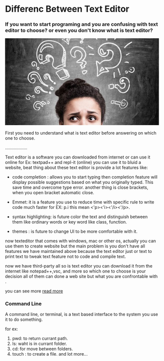 # Differenc Between Text Editor

### If you want to start programing and you are confusing with text editor to choose? or even you don't know what is text editor?


 ![img](assesst/confusion.jpg)


First you need to understand what is text editor before answering on which one to choose.

..................

Text editor  is a software you can downloaded from internet or can use it online for Ex: textpad++ and repl-it (online) you can use it to bluid a website, beat thing about these text editor is provide a lot features like:

* code completion : allows you to start typing then completion feature will display possible suggestions based on what you originally
typed. This save time and overcome type error. another thing is close brackets, when you open bracket automatic close.

* Emmet: it is a feature you use to reduce time with specific rule to write code much faster  for EX: p.i this mean <'p><'i><'/i><'/p>.

* syntax highlighting: is future color the text and distinguish between them like ordinary words or key word like class, function.


* themes : is future to change UI to be more comfortable with it.

now texteditor that comes with windows, mac or other os,
actually you can use them to create website but the main problem is you don't have all features we have maintained above because the text editor just or text to print text to tweak text feature not to code and compile text.

now we have third-party all so is text editor you can download it from the internet like notepad++,vsc, and more 
so which one to choose is your decision all of them can done a web site but what you are confrontable with .

 you can see more [read more](https://medium.com/analytics-vidhya/difference-between-text-editor-and-ide-integrated-development-environment-73f8b2368de6)

### Command Line 


A command line, or terminal, is a text based interface to the system you use it to do something.

for ex:
1. pwd:  to return currant path.
2. ls: waht is in currant folder.
3. cd: for move between folders.
4. touch : to create a file.
and lot more...